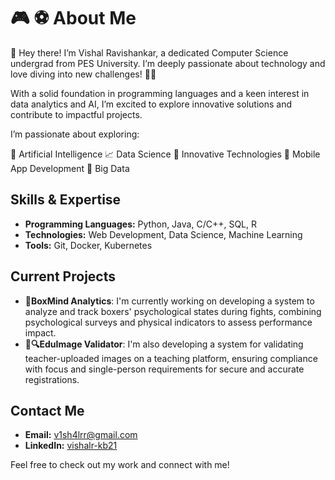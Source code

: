 # 🎮 ⚽ About Me 
👋 Hey there! I’m Vishal Ravishankar, a dedicated Computer Science undergrad from PES University. I’m deeply passionate about technology and love diving into new challenges! 🚀💡

With a solid foundation in programming languages and a keen interest in data analytics and AI, I’m excited to explore innovative solutions and contribute to impactful projects.


I’m passionate about exploring:

🧠 Artificial Intelligence
📈 Data Science
🌟 Innovative Technologies
📱 Mobile App Development
💾 Big Data

## Skills & Expertise
- **Programming Languages:** Python, Java, C/C++, SQL, R
- **Technologies:** Web Development, Data Science, Machine Learning
- **Tools:** Git, Docker, Kubernetes

## Current Projects
- **🥊BoxMind Analytics**: I'm currently working on developing a system to analyze and track boxers' psychological states during fights, combining psychological surveys and physical indicators to assess performance impact.
- **📸🔍EduImage Validator**: I'm also developing a system for validating teacher-uploaded images on a teaching platform, ensuring compliance with focus and single-person requirements for secure and accurate registrations.



## Contact Me
- **Email:** [v1sh4lrr@gmail.com](mailto:v1sh4lrr@gmail.com)
- **LinkedIn:** [vishalr-kb21](https://www.linkedin.com/in/vishalr-kb21)

Feel free to check out my work and connect with me!
